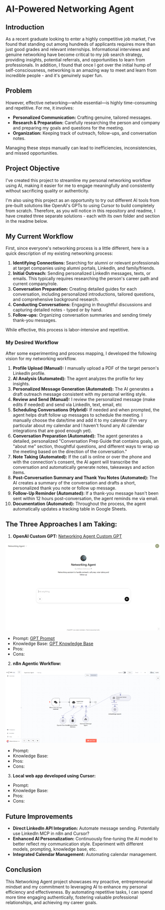 # AI-Powered Networking Agent

## Introduction

As a recent graduate looking to enter a highly competitive job market, I've found that standing out among hundreds of applicants requires more than just good grades and relevant internships. Informational interviews and genuine networking have become critical to my job search strategy, providing insights, potential referrals, and opportunities to learn from professionals. In addition, I found that once I got over the initial hump of self-consciousness, networking is an amazing way to meet and learn from incredible people - and it's genuinely super fun.

## Problem

However, effective networking—while essential—is highly time-consuming and repetitive. For me, it involves:
- **Personalized Communication:** Crafting genuine, tailored messages.
- **Research & Preparation:** Carefully researching the person and company and preparing my goals and questions for the meeting.
- **Organization:** Keeping track of outreach, follow-ups, and conversation notes.

Managing these steps manually can lead to inefficiencies, inconsistencies, and missed opportunities.

## Project Objective

I've created this project to streamline my personal networking workflow using AI, making it easier for me to engage meaningfully and consistently without sacrificing quality or authenticity.

I'm also using this project as an opportunity to try out different AI tools from pre-built solutions like OpenAI's GPTs to using Cursor to build completely from scratch. Therefore, as you will notice in this repository and readme, I have created three separate solutions - each with its own folder and section in the readme below.

## My Current Workflow

First, since everyone's networking process is a little different, here is a quick description of my existing networking process:

1. **Identifying Connections:** Searching for alumni or relevant professionals at target companies using alumni portals, LinkedIn, and family/friends.
2. **Initial Outreach:** Sending personalized LinkedIn messages, texts, or emails. This typically requires researching the person's career path and current company/role.
3. **Conversation Preparation:** Creating detailed guides for each conversation, including personalized introductions, tailored questions, and comprehensive background research.
4. **Conducting Conversations:** Engaging in thoughtful discussions and capturing detailed notes - typed or by hand.
5. **Follow-ups:** Organizing conversation summaries and sending timely thank-you messages.

While effective, this process is labor-intensive and repetitive.

### My Desired Workflow

After some experimenting and process mapping, I developed the following vision for my networking workflow.

1. **Profile Upload (Manual):** I manually upload a PDF of the target person's LinkedIn profile.
2. **AI Analysis (Automated):** The agent analyzes the profile for key insights.
3. **Personalized Message Generation (Automated):** The AI generates a draft outreach message consistent with my personal writing style.
4. **Review and Send (Manual):** I review the personalized message (make edits if needed) and send via LinkedIn, text, email, etc
5. **Scheduling Conversations (Hybrid):** If needed and when prompted, the agent helps draft follow up messages to schedule the meeting. I manually choose the date/time and add it to my calendar (I'm very particular about my calendar and I haven't found any AI calendar integrations that are good enough yet).
6. **Conversation Preparation (Automated):** The agent generates a detailed, personalized "Conversation Prep Guide that contains goals, an "about me" section, thoughtful questions, and different ways to wrap up the meeting based on the direction of the conversation."
7. **Note Taking (Automated):** If the call is online or over the phone and with the connection's consent, the AI agent will transcribe the conversation and automatically generate notes, takeaways and action items.
8. **Post-Conversation Summary and Thank You Notes (Automated):** The AI creates a summary of the conversation and drafts a short, personalized thank you note or follow up message.
9. **Follow-Up Reminder (Automated):** If a thank-you message hasn't been sent within 12 hours post-conversation, the agent reminds me via email.
10. **Documentation (Automated):** Throughout the process, the agent automatically updates a tracking table in Google Sheets.

## The Three Approaches I am Taking:

1. **OpenAI Custom GPT:** [Networking Agent Custom GPT](https://chatgpt.com/g/g-67cc8aab4f28819191b8e061b0f5e91f-networking-agent)

![Networking Agent GPT](images/custom_gpt.png)

- Prompt: [GPT Prompt](01_custom_gpt/chatgpt_project_instructions.docx)
- Knowledge Base: [GPT Knowledge Base](context)
- Pros:
- Cons:

2. **n8n Agentic Workflow:**

![n8n Workflow](images/n8n_supervisor_agent_3.19.png)

- Prompt:
- Knowledge Base:
- Pros:
- Cons:

3. **Local web app developed using Cursor:**

- Prompt:
- Knowledge Base:
- Pros:
- Cons:

## Future Improvements

- **Direct LinkedIn API Integration:** Automate message sending. Potentially use LinkedIn MCP in n8n and Cursor?
- **Enhanced AI Personalization:** Continuously fine-tuning the AI model to better reflect my communication style. Experiment with different models, prompting, knowledge base, etc.
- **Integrated Calendar Management:** Automating calendar management. 

## Conclusion

This Networking Agent project showcases my proactive, entrepreneurial mindset and my commitment to leveraging AI to enhance my personal efficiency and effectiveness. By automating repetitive tasks, I can spend more time engaging authentically, fostering valuable professional relationships, and achieving my career goals.



